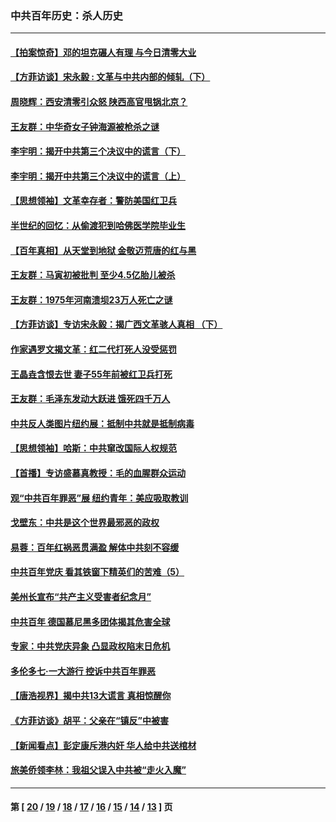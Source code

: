 ### 中共百年历史：杀人历史
---
#### [【拍案惊奇】邓的坦克碾人有理 与今日清零大业](../../pages/nf1176106/n13729574.md?10160430) 
#### [【方菲访谈】宋永毅 : 文革与中共内部的倾轧（下）](../../pages/nf1176106/n13486836.md?10160430) 
#### [周晓辉：西安清零引众怒 陕西高官甩锅北京？](../../pages/nf1176106/n13484627.md?10160430) 
#### [王友群：中华奇女子钟海源被枪杀之谜](../../pages/nf1176106/n13430555.md?10160430) 
#### [李宇明：揭开中共第三个决议中的谎言（下）](../../pages/nf1176106/n13389389.md?10160430) 
#### [李宇明：揭开中共第三个决议中的谎言（上）](../../pages/nf1176106/n13388697.md?10160430) 
#### [【思想领袖】文革幸存者：警防美国红卫兵](../../pages/nf1176106/n13339289.md?10160430) 
#### [半世纪的回忆：从偷渡犯到哈佛医学院毕业生](../../pages/nf1176106/n13345328.md?10160430) 
#### [【百年真相】从天堂到地狱 金敬迈荒唐的红与黑](../../pages/nf1176106/n13336995.md?10160430) 
#### [王友群：马寅初被批判 至少4.5亿胎儿被杀](../../pages/nf1176106/n13260313.md?10160430) 
#### [王友群：1975年河南溃坝23万人死亡之谜](../../pages/nf1176106/n13231576.md?10160430) 
#### [【方菲访谈】专访宋永毅：揭广西文革骇人真相 （下）](../../pages/nf1176106/n13209074.md?10160430) 
#### [作家遇罗文揭文革：红二代打死人没受惩罚](../../pages/nf1176106/n13205254.md?10160430) 
#### [王晶垚含恨去世 妻子55年前被红卫兵打死](../../pages/nf1176106/n13203590.md?10160430) 
#### [王友群：毛泽东发动大跃进 饿死四千万人](../../pages/nf1176106/n13177158.md?10160430) 
#### [中共反人类图片纽约展：抵制中共就是抵制病毒](../../pages/nf1176106/n13115371.md?10160430) 
#### [【思想领袖】哈斯：中共窜改国际人权规范](../../pages/nf1176106/n13053647.md?10160430) 
#### [【首播】专访盛慕真教授：毛的血腥群众运动](../../pages/nf1176106/n13091782.md?10160430) 
#### [观“中共百年罪恶”展 纽约青年：美应吸取教训](../../pages/nf1176106/n13085246.md?10160430) 
#### [戈壁东：中共是这个世界最邪恶的政权](../../pages/nf1176106/n13085641.md?10160430) 
#### [易蓉：百年红祸恶贯满盈 解体中共刻不容缓](../../pages/nf1176106/n13084455.md?10160430) 
#### [中共百年党庆 看其铁窗下精英们的苦难（5）](../../pages/nf1176106/n13076766.md?10160430) 
#### [美州长宣布“共产主义受害者纪念月”](../../pages/nf1176106/n13074024.md?10160430) 
#### [中共百年 德国慕尼黑多团体揭其危害全球](../../pages/nf1176106/n13068873.md?10160430) 
#### [专家：中共党庆异象 凸显政权陷末日危机](../../pages/nf1176106/n13067084.md?10160430) 
#### [多伦多七·一大游行 控诉中共百年罪恶](../../pages/nf1176106/n13062043.md?10160430) 
#### [【唐浩视界】揭中共13大谎言 真相惊醒你](../../pages/nf1176106/n13065208.md?10160430) 
#### [《方菲访谈》胡平：父亲在“镇反”中被害](../../pages/nf1176106/n13064114.md?10160430) 
#### [【新闻看点】彭定康斥港内奸 华人给中共送棺材](../../pages/nf1176106/n13064230.md?10160430) 
#### [旅美侨领李林：我祖父误入中共被“走火入魔”](../../pages/nf1176106/n13062777.md?10160430) 

---
#### 第 [ [20](./20.md?10160430) / [19](./19.md?10160430) / [18](./18.md?10160430) / [17](./17.md?10160430) / [16](./16.md?10160430) / [15](./15.md?10160430) / [14](./14.md?10160430) / [13](./13.md?10160430) ] 页
